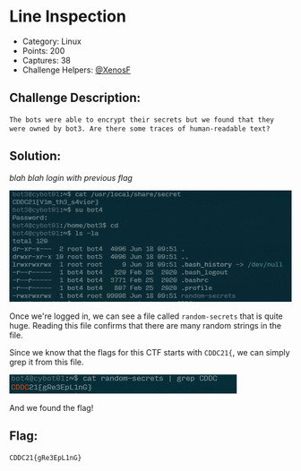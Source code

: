 # Line Inspection

- Category: Linux
- Points: 200
- Captures: 38 
- Challenge Helpers: [@XenosF](https://github.com/XenosF/CTF-Writeups/tree/main/CDDC%202021)

## Challenge Description:
```
The bots were able to encrypt their secrets but we found that they were owned by bot3. Are there some traces of human-readable text?
```
## Solution:

*blah blah login with previous flag*

![](bot4-logon.png)

Once we're logged in, we can see a file called `random-secrets` that is quite huge. Reading this file confirms that there are many random strings in the file.

Since we know that the flags for this CTF starts with `CDDC21{`, we can simply grep it from this file.

![](bot4-flag.png)

And we found the flag!
## Flag:
```
CDDC21{gRe3EpL1nG}
```